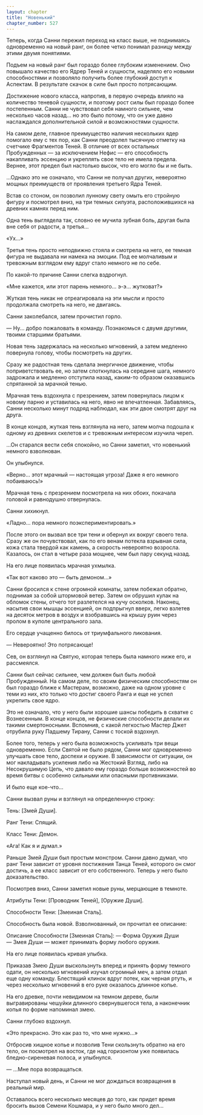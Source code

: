```yaml
---
layout: chapter
title: "Новенький"
chapter_number: 527
---
```


Теперь, когда Санни пережил переход на класс выше, не поднимаясь одновременно на новый ранг, он более четко понимал разницу между этими двумя понятиями.

Подъем на новый ранг был гораздо более глубоким изменением. Оно повышало качество его Ядрер Теней и сущности, наделяло его новыми способностями и позволяло получить более глубокий доступ к Аспектам. В результате скачок в силе был просто потрясающим.

Достижение нового класса, напротив, в первую очередь влияло на количество теневой сущности, и поэтому рост силы был гораздо более постепенным. Санни не чувствовал себя намного сильнее, чем несколько часов назад... но это было потому, что он уже давно наслаждался дополнительной силой и возможностями сущности.

На самом деле, главное преимущество наличия нескольких ядер помогало ему с тех пор, как Санни преодолел тысячную отметку на счетчике Фрагментов Теней. В отличие от всех остальных Пробужденных — за исключением Нефис — его способность накапливать эссенцию и укреплять свое тело не имела предела. Вернее, этот предел был настолько высок, что его могло бы и не быть.

...Однако это не означало, что Санни не получал других, невероятно мощных преимуществ от проявления третьего Ядра Теней.

Встав со стоном, он позволил лунному свету омыть его стройную фигуру и посмотрел вниз, на три темных силуэта, расположившихся на древних камнях перед ним.

Одна тень выглядела так, словно ее мучила зубная боль, другая была вне себя от радости, а третья...

«Ух...»

Третья тень просто неподвижно стояла и смотрела на него, ее темная фигура не выдавала ни намека на эмоции. Под ее молчаливым и тревожным взглядом ему вдруг стало немного не по себе.

По какой-то причине Санни слегка вздрогнул.

«Мне кажется, или этот парень немного... э-э... жутковат?»

Жуткая тень никак не отреагировала на эти мысли и просто продолжала смотреть на него, не двигаясь.

Санни заколебался, затем прочистил горло.

— Ну... добро пожаловать в команду. Познакомься с двумя другими, твоими старшими братьями.

Новая тень задержалась на несколько мгновений, а затем медленно повернула голову, чтобы посмотреть на других.

Сразу же радостная тень сделала энергичное движение, чтобы поприветствовать ее, но затем споткнулась на середине шага, немного задрожала и медленно отступила назад, каким-то образом оказавшись спрятанной за мрачной тенью.

Мрачная тень вздохнула с презрением, затем повернулась лицом к новому парню и уставилась на него, явно не впечатленная. Забавляясь, Санни несколько минут подряд наблюдал, как эти двое смотрят друг на друга.

В конце концов, жуткая тень взглянула на него, затем молча подошла к одному из древних скелетов и с тревожным интересом изучила череп.

...Он старался вести себя спокойно, но Санни заметил, что новенький немного взволнован.

Он улыбнулся.

«Верно... этот мрачный — настоящая угроза! Даже я его немного побаиваюсь!»

Мрачная тень с презрением посмотрела на них обоих, покачала головой и равнодушно отвернулась.

Санни хихикнул.

«Ладно... пора немного поэкспериментировать.»

После этого он вызвал все три тени и обернул их вокруг своего тела. Сразу же он почувствовал, как по его венам потекла взрывная сила, кожа стала твердой как камень, а скорость невероятно возросла. Казалось, он стал в четыре раза мощнее, чем был пару секунд назад.

На его лице появилась мрачная ухмылка.

«Так вот каково это — быть демоном...»

Санни бросился к стене огромной комнаты, затем побежал обратно, поднимая за собой штормовой ветер. Затем он обрушил кулак на обломок стены, отчего тот разлетелся на кучу осколков. Наконец, насытив свои мышцы эссенцией, он подпрыгнул вверх, легко взлетев на десяток метров в воздух и взобравшись на крышу руин через пролом в куполе центрального зала.

Его сердце учащенно билось от триумфального ликования.

— Невероятно! Это потрясающе!

Сев, он взглянул на Святую, которая теперь была намного ниже его, и рассмеялся.

Санни был сейчас сильнее, чем должен был быть любой Пробужденный. На самом деле, по своим физическим способностям он был гораздо ближе к Мастерам, возможно, даже на одном уровне с теми из них, кто только что достиг своего Ранга и еще не успел укрепить свое ядро.

Это не означало, что у него были хорошие шансы победить в схватке с Вознесенным. В конце концов, не физические способности делали их такими смертоносными. Вспомнив, с какой легкостью Мастер Джет отрубила руку Падшему Тирану, Санни с тоской вздохнул.

Более того, теперь у него была возможность усиливать три вещи одновременно. Если Святой не было рядом, Санни мог одновременно улучшать свое тело, доспехи и оружие. В зависимости от ситуации, он мог накладывать усиления либо на Жестокий Взгляд, либо на Несокрушимую Цепь, что давало ему гораздо больше возможностей во время битвы с особенно сильными или опасными противниками.

И было еще кое-что...

Санни вызвал руны и взглянул на определенную строку:

Тень: [Змей Души].

Ранг Тени: Спящий.

Класс Тени: Демон.

«Ага! Как я и думал.»

Раньше Змей Души был простым монстром. Санни давно думал, что ранг Тени зависит от уровня постижения Танца Теней, которого он смог достичь, а ее класс зависит от его собственного. Теперь у него было доказательство.

Посмотрев вниз, Санни заметил новые руны, мерцающие в темноте.

Атрибуты Тени: [Проводник Теней], [Оружие Души].

Способности Тени: [Змеиная Сталь].

Способность была новой. Взволнованный, он прочитал ее описание:

Описание Способности [Змеиная Сталь]: — Форма Оружия Души — Змея Души — может принимать форму любого оружия.

На его лице появилась кривая улыбка.

Приказав Змею Души выскользнуть вперед и принять форму темного одати, он несколько мгновений изучал огромный меч, а затем отдал еще одну команду. Блестящий клинок вдруг потек, как черная ртуть, и через несколько мгновений в его руке оказалось длинное копье.

На его древке, почти невидимом на темном дереве, были выгравированы чешуйки длинного свернувшегося тела, а наконечник копья по форме напоминал змею.

Санни глубоко вздохнул.

«Это прекрасно. Это как раз то, что мне нужно...»

Отбросив хищное копье и позволив Тени скользнуть обратно на его тело, он посмотрел на восток, где над горизонтом уже появилась бледно-сиреневая полоса, и улыбнулся.

— ...Мне пора возвращаться.

Наступал новый день, и Санни не мог дождаться возвращения в реальный мир.

Оставалось всего несколько месяцев до того, как придет время бросить вызов Семени Кошмара, и у него было много дел...